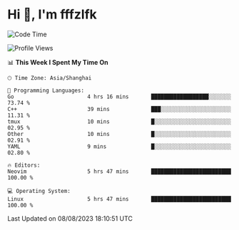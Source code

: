 # Hi 👋, I'm fffzlfk

<!--START_SECTION:waka-->
![Code Time](http://img.shields.io/badge/Code%20Time-345%20hrs%2026%20mins-blue)

![Profile Views](http://img.shields.io/badge/Profile%20Views-13-blue)

📊 **This Week I Spent My Time On** 

```text
🕑︎ Time Zone: Asia/Shanghai

💬 Programming Languages: 
Go                       4 hrs 16 mins       ██████████████████░░░░░░░   73.74 % 
C++                      39 mins             ███░░░░░░░░░░░░░░░░░░░░░░   11.31 % 
tmux                     10 mins             █░░░░░░░░░░░░░░░░░░░░░░░░   02.95 % 
Other                    10 mins             █░░░░░░░░░░░░░░░░░░░░░░░░   02.91 % 
YAML                     9 mins              █░░░░░░░░░░░░░░░░░░░░░░░░   02.80 % 

🔥 Editors: 
Neovim                   5 hrs 47 mins       █████████████████████████   100.00 % 

💻 Operating System: 
Linux                    5 hrs 47 mins       █████████████████████████   100.00 % 
```


 Last Updated on 08/08/2023 18:10:51 UTC
<!--END_SECTION:waka-->
